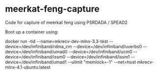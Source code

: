 # meerkat-feng-capture
Code for capture of meerkat feng using PSRDADA / SPEAD2

Boot up a container using:

docker run -tid --name=mkrecv-dev-mlnx-3.3-test --device=/dev/infiniband/rdma_cm --device=/dev/infiniband/uverbs0 --device=/dev/infiniband/umad0 --device=/dev/infiniband/ucm0 --device=/dev/infiniband/issm0 --device=/dev/infiniband/issm1 --device=/dev/infiniband/umad1 --ulimit "memlock=-1" --net=host mkrecv-mlnx-4.1-ubuntu:latest
